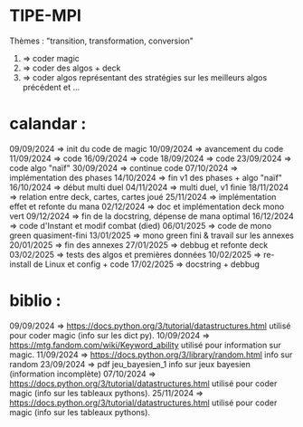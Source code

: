 # TIPE-MPI
Thèmes : "transition, transformation, conversion"

1) => coder magic
2) => coder des algos + deck
3) => coder algos représentant des stratégies sur les meilleurs algos précédent et ...

# calandar : 
09/09/2024 => init du code de magic
10/09/2024 => avancement du code
11/09/2024 => code
16/09/2024 => code
18/09/2024 => code
23/09/2024 => code algo "naïf" 
30/09/2024 => continue code
07/10/2024 => implémentation des phases
14/10/2024 => fin v1 des phases + algo "naïf"
16/10/2024 => début multi duel
04/11/2024 => multi duel, v1 finie
18/11/2024 => relation entre deck, cartes, cartes joué
25/11/2024 => implémentation effet et refonte du mana
02/12/2024 => doc et implémentation deck mono vert
09/12/2024 => fin de la docstring, dépense de mana optimal
16/12/2024 => code d'Instant et modif combat (died)
06/01/2025 => code de mono green quasiment-fini
13/01/2025 => mono green fini & travail sur les annexes
20/01/2025 => fin des annexes
27/01/2025 => debbug et refonte deck
03/02/2025 => tests des algos et premières données
10/02/2025 => re-install de Linux et config + code
17/02/2025 => docstring + debbug
# biblio :
09/09/2024 => https://docs.python.org/3/tutorial/datastructures.html utilisé pour coder magic (info sur les dict py).
10/09/2024 => https://mtg.fandom.com/wiki/Keyword_ability utilisé pour information sur magic.
11/09/2024 => https://docs.python.org/3/library/random.html info sur random
23/09/2024 => pdf jeu_bayesien_1 info sur jeux bayesien (information incomplète)
07/10/2024 => https://docs.python.org/3/tutorial/datastructures.html utilisé pour coder magic (info sur les tableaux pythons).
25/11/2024 => https://docs.python.org/3/tutorial/datastructures.html utilisé pour coder magic (info sur les tableaux pythons).